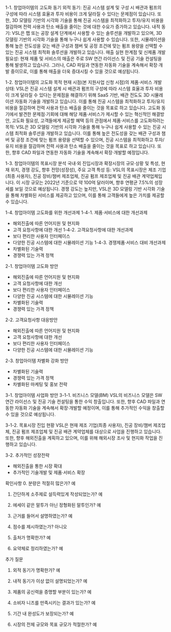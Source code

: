 1-1. 창업아이템의 고도화 동기
외적 동기: 진공 시스템 설계 및 구성 시 배관과 펌프의 구성에 따라 시스템 효율과 투자 비용이 크게 달라질 수 있다는 문제점이 있습니다. 또한, 3D 모델링 기반의 시각화 기술을 통해 진공 시스템을 최적화하고 투자/유지 비용을 절감하며 전력 사용과 탄소 배출을 줄이는 것에 대한 수요가 증가하고 있습니다.
내적 동기: VSL은 팹 또는 공장 설계 단계에서 사용할 수 있는 솔루션을 개발하고 있으며, 3D 모델링 기반의 시각화 기술을 통해 누구나 쉽게 사용할 수 있습니다. 또한, 시뮬레이션을 통해 높은 전도성을 갖는 배관 구성과 챔버 및 공정 조건에 맞는 펌프 용량을 선택할 수 있는 진공 시스템 최적화 솔루션을 개발하고 있습니다.
매출 실현 한계점 및 신제품 개발 필요성: 현재 제품 및 서비스의 매출은 주로 SW 연간 라이선스 및 진공 기술 컨설팅을 통해 발생하고 있습니다. 그러나, CAD 파일과 연동한 자동화 기술을 계속해서 확장·개발 중이므로, 이를 통해 매출을 더욱 증대시킬 수 있을 것으로 예상됩니다.

1-2. 창업아이템의 고도화 목적
현재 시점(본 지원사업 신청 시점)의 제품·서비스 개발 상태: VSL은 진공 시스템 설계 시 배관과 펌프의 구성에 따라 시스템 효율과 투자 비용이 크게 달라질 수 있다는 문제점을 해결하기 위해 SaaS 기반, 배관 전도도 3D 시뮬레이션 자동화 기술을 개발하고 있습니다. 이를 통해 진공 시스템을 최적화하고 투자/유지 비용을 절감하며 전력 사용과 탄소 배출을 줄이는 것을 목표로 하고 있습니다.
고도화 동기에서 발견한 문제점·기회에 대해 해당 제품·서비스가 제시할 수 있는 혁신적인 해결방안, 고도화 필요성, 고객들에게 제공할 혜택 등의 관점에서 제품·서비스를 고도화하려는 목적: VSL은 3D 모델링 기반의 시각화 기술을 통해 누구나 쉽게 사용할 수 있는 진공 시스템 최적화 솔루션을 개발하고 있습니다. 이를 통해 높은 전도성을 갖는 배관 구성과 챔버 및 공정 조건에 맞는 펌프 용량을 선택할 수 있으며, 진공 시스템을 최적화하고 투자/유지 비용을 절감하며 전력 사용과 탄소 배출을 줄이는 것을 목표로 하고 있습니다. 또한, 향후 CAD 파일과 연동한 자동화 기술을 계속해서 확장·개발할 예정입니다.

1-3. 창업아이템의 목표시장 분석
국내·외 진입시장과 확장시장의 규모·상황 및 특성, 현재 위치, 경쟁 강도, 향후 전망(성장성), 주요 고객 특성 등: VSL의 목표시장은 제조 기업(최종 사용자), 진공 장비/챔버 제조업체, 진공 펌프 제조업체 및 진공 배관 계약업체입니다. 이 시장 규모는 2022년 기준으로 약 100억 달러이며, 향후 연평균 7.5%의 성장세를 보일 것으로 예상됩니다. 경쟁 강도는 높지만, VSL은 3D 모델링 기반 시각화 기술을 통해 차별화된 서비스를 제공하고 있으며, 이를 통해 고객들에게 높은 가치를 제공할 수 있습니다.

1-4. 창업아이템 고도화를 위한 개선과제
1-4-1. 제품·서비스에 대한 개선과제
- 해외진출에 따른 언어지원 및 현지화
- 고객 요청사항에 대한 개선
1-4-2. 고객요청사항에 대한 개선과제
- 보다 편리한 사용자 인터페이스
- 다양한 진공 시스템에 대한 시뮬레이션 기능
1-4-3. 경쟁제품·서비스 대비 개선과제
- 차별화된 기술력
- 경쟁력 있는 가격 정책

2-1. 창업아이템 고도화 방안
- 해외진출에 따른 언어지원 및 현지화
- 고객 요청사항에 대한 개선
- 보다 편리한 사용자 인터페이스
- 다양한 진공 시스템에 대한 시뮬레이션 기능
- 차별화된 기술력
- 경쟁력 있는 가격 정책

2-2. 고객요청사항 대응방안
- 해외진출에 따른 언어지원 및 현지화
- 고객 요청사항에 대한 개선
- 보다 편리한 사용자 인터페이스
- 다양한 진공 시스템에 대한 시뮬레이션 기능

2-3. 창업아이템 차별화 강화 방안
- 차별화된 기술력
- 경쟁력 있는 가격 정책
- 차별화된 마케팅 및 홍보 전략

3-1. 창업아이템 사업화 방안
3-1-1. 비즈니스 모델(BM)
VSL의 비즈니스 모델은 SW 연간 라이선스 및 진공 기술 컨설팅을 통한 수익 창출입니다. 또한, 향후 CAD 파일과 연동한 자동화 기술을 계속해서 확장·개발할 예정이며, 이를 통해 추가적인 수익을 창출할 수 있을 것으로 예상됩니다.

3-1-2. 목표시장 진입 현황
VSL은 현재 제조 기업(최종 사용자), 진공 장비/챔버 제조업체, 진공 펌프 제조업체 및 진공 배관 계약업체를 대상으로 사업을 진행하고 있습니다. 또한, 향후 해외진출을 계획하고 있으며, 이를 위해 해외시장 조사 및 현지화 작업을 진행하고 있습니다.

3-2. 추가적인 성장전략
- 해외진출을 통한 시장 확대
- 추가적인 기술개발 및 제품·서비스 확장

확인사항
0. 분량은 적절히 많은가?
예

1. 간단하게 소주제로 설득력있게 작성되었는가?
예

2. 에세이 같은 말투가 아닌 정형화된 말투인가?
예

3. 근거를 들어서 설명하였는가?
예

4. 점수를 제시하였는가?
아니오

5. 출처가 명확한가?
예

6. 요약체로 정리하였는가?
예

추가 질문
1. 외적 동기가 명확한가?
예

2. 내적 동기가 이상 없이 설명되었는가?
예

3. 제품의 공신력을 증명할 부분이 있는가?
예

4. 소비자 니즈를 만족시키는 결과가 있는가?
예

5. 기간 내 완성도가 보장되는가?
예

6. 시장의 전체 규모와 목표 규모가 적절한가?
예